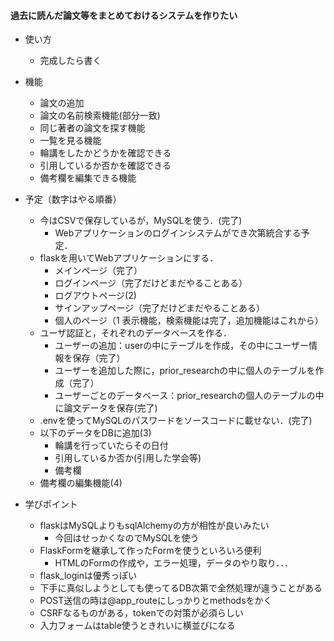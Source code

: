 #### 過去に読んだ論文等をまとめておけるシステムを作りたい
* 使い方
    * 完成したら書く

* 機能
    * 論文の追加
    * 論文の名前検索機能(部分一致)
    * 同じ著者の論文を探す機能
    * 一覧を見る機能
    * 輪講をしたかどうかを確認できる
    * 引用しているか否かを確認できる
    * 備考欄を編集できる機能

* 予定（数字はやる順番）
    * 今はCSVで保存しているが，MySQLを使う．(完了)
        * Webアプリケーションのログインシステムができ次第統合する予定．
    * flaskを用いてWebアプリケーションにする．
        * メインページ（完了）
        * ログインページ（完了だけどまだやることある）
        * ログアウトページ(2)
        * サインアップページ（完了だけどまだやることある）
        * 個人のページ（1 表示機能，検索機能は完了，追加機能はこれから）
    * ユーザ認証と，それぞれのデータベースを作る．
        * ユーザーの追加：userの中にテーブルを作成，その中にユーザー情報を保存（完了）
        * ユーザーを追加した際に，prior_researchの中に個人のテーブルを作成（完了）
        * ユーザーごとのデータベース：prior_researchの個人のテーブルの中に論文データを保存(完了)
    * .envを使ってMySQLのパスワードをソースコードに載せない．(完了)
    * 以下のデータをDBに追加(3)
        * 輪講を行っていたらその日付
        * 引用しているか否か(引用した学会等)
        * 備考欄
    * 備考欄の編集機能(4)

* 学びポイント
    * flaskはMySQLよりもsqlAlchemyの方が相性が良いみたい
        * 今回はせっかくなのでMySQLを使う
    * FlaskFormを継承して作ったFormを使うといろいろ便利
        * HTMLのFormの作成や，エラー処理，データのやり取り．．．
    * flask_loginは優秀っぽい
    * 下手に真似しようとしても使ってるDB次第で全然処理が違うことがある
    * POST送信の時は@app_routeにしっかりとmethodsをかく
    * CSRFなるものがある，tokenでの対策が必須らしい
    * 入力フォームはtable使うときれいに横並びになる
